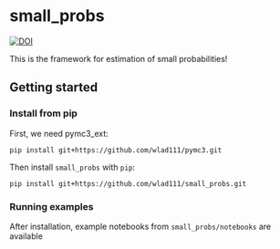 # small_probs

[![DOI](https://zenodo.org/badge/DOI/10.5281/zenodo.3867194.svg)](https://doi.org/10.5281/zenodo.3867194)

This is the framework for estimation of small probabilities!

## Getting started

### Install from pip

First, we need pymc3_ext:

`pip install git+https://github.com/wlad111/pymc3.git`

Then install `small_probs` with `pip`:

`pip install git+https://github.com/wlad111/small_probs.git`

### Running examples 

After installation, example notebooks from `small_probs/notebooks` are available

